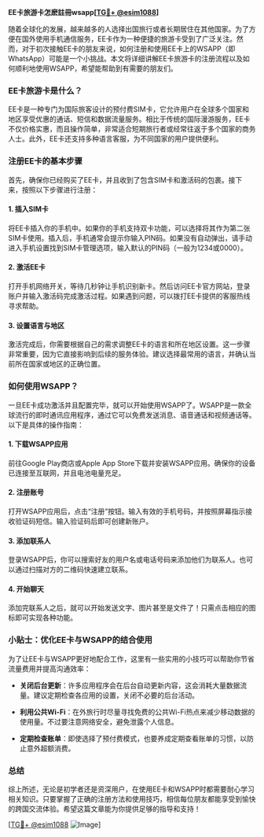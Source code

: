 **EE卡旅游卡怎麽註冊wsapp[[TG💪+ @esim1088](https://t.me/s/esim1088)]**

随着全球化的发展，越来越多的人选择出国旅行或者长期居住在其他国家。为了方便在国外使用手机通信服务，EE卡作为一种便捷的旅游卡受到了广泛关注。然而，对于初次接触EE卡的朋友来说，如何注册和使用EE卡上的WSAPP（即WhatsApp）可能是一个小挑战。本文将详细讲解EE卡旅游卡的注册流程以及如何顺利地使用WSAPP，希望能帮助到有需要的朋友们。

### EE卡旅游卡是什么？

EE卡是一种专门为国际旅客设计的预付费SIM卡，它允许用户在全球多个国家和地区享受优惠的通话、短信和数据流量服务。相比于传统的国际漫游服务，EE卡不仅价格实惠，而且操作简单，非常适合短期旅行者或经常往返于多个国家的商务人士。此外，EE卡还支持多种语言客服，为不同国家的用户提供便利。

### 注册EE卡的基本步骤

首先，确保你已经购买了EE卡，并且收到了包含SIM卡和激活码的包裹。接下来，按照以下步骤进行注册：

#### 1. 插入SIM卡
将EE卡插入你的手机中。如果你的手机支持双卡功能，可以选择将其作为第二张SIM卡使用。插入后，手机通常会提示你输入PIN码。如果没有自动弹出，请手动进入手机设置找到SIM卡管理选项，输入默认的PIN码（一般为1234或0000）。

#### 2. 激活EE卡
打开手机网络开关，等待几秒钟让手机识别新卡。然后访问EE卡官方网站，登录账户并输入激活码完成激活过程。如果遇到问题，可以拨打EE卡提供的客服热线寻求帮助。

#### 3. 设置语言与地区
激活完成后，你需要根据自己的需求调整EE卡的语言和所在地区设置。这一步骤非常重要，因为它直接影响到后续的服务体验。建议选择最常用的语言，并确认当前所在国家或地区的正确位置。

### 如何使用WSAPP？

一旦EE卡成功激活并且配置完毕，就可以开始使用WSAPP了。WSAPP是一款全球流行的即时通讯应用程序，通过它可以免费发送消息、语音通话和视频通话等。以下是具体的操作指南：

#### 1. 下载WSAPP应用
前往Google Play商店或Apple App Store下载并安装WSAPP应用。确保你的设备已连接至互联网，并且电池电量充足。

#### 2. 注册账号
打开WSAPP应用后，点击“注册”按钮。输入有效的手机号码，并按照屏幕指示接收验证码短信。输入验证码后即可创建新账户。

#### 3. 添加联系人
登录WSAPP后，你可以搜索好友的用户名或电话号码来添加他们为联系人。也可以通过扫描对方的二维码快速建立联系。

#### 4. 开始聊天
添加完联系人之后，就可以开始发送文字、图片甚至是文件了！只需点击相应的图标即可实现各种功能。

### 小贴士：优化EE卡与WSAPP的结合使用

为了让EE卡与WSAPP更好地配合工作，这里有一些实用的小技巧可以帮助你节省流量费用并提高沟通效率：

- **关闭后台更新**：许多应用程序会在后台自动更新内容，这会消耗大量数据流量。建议定期检查各应用的设置，关闭不必要的后台活动。
  
- **利用公共Wi-Fi**：在外旅行时尽量寻找免费的公共Wi-Fi热点来减少移动数据的使用量。不过要注意网络安全，避免泄露个人信息。

- **定期检查账单**：即使选择了预付费模式，也要养成定期查看账单的习惯，以防止意外超额消费。

### 总结

综上所述，无论是初学者还是资深用户，在使用EE卡和WSAPP时都需要耐心学习相关知识。只要掌握了正确的注册方法和使用技巧，相信每位朋友都能享受到愉快的跨国交流体验。希望这篇文章能为你提供足够的指导和支持！

[[TG💪+ @esim1088](https://t.me/s/esim1088) ![Image](https://i.postimg.cc/4NQfJmqS/Snipaste-2025-05-13-00-14-12.png)]